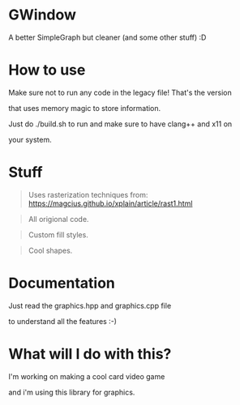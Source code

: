 # GWindow
A better SimpleGraph but cleaner (and some other stuff) :D
# How to use
Make sure not to run any code in the legacy file! That's the version

that uses memory magic to store information.

Just do ./build.sh to run and make sure to have clang++ and x11 on

your system.
# Stuff
> Uses rasterization techniques from: https://magcius.github.io/xplain/article/rast1.html

> All origional code.

> Custom fill styles.

> Cool shapes.
# Documentation
Just read the graphics.hpp and graphics.cpp file

to understand all the features :-)
# What will I do with this?
I'm working on making a cool card video game

and i'm using this library for graphics.
